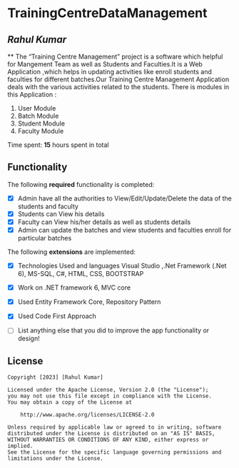# TrainingCentreDataManagement

## *Rahul Kumar*

** The “Training Centre Management” project is a software which helpful
for Mangement Team as well as Students and Faculties.It is a Web
Application ,which helps in updating activities like enroll students and
faculties for different batches.Our Training Centre Management
Application deals with the various activities related to the students.
There is modules in this Application :
1. User Module
2. Batch Module
3. Student Module
4. Faculty Module

Time spent: **15** hours spent in total

## Functionality

The following **required** functionality is completed:

* [x] Admin have all the authorities to View/Edit/Update/Delete the data of the students and faculty
* [x] Students can View his details
* [x] Faculty can View his/her details as well as students details
* [x] Admin can update the batches and view students and faculties enroll for particular batches

The following **extensions** are implemented:

* [x] Technologies Used and languages Visual Studio ,.Net Framework (.Net 6), MS-SQL, C#, HTML, CSS, BOOTSTRAP
* [x] Work on .NET framework 6, MVC core
* [x] Used Entity Framework Core, Repository Pattern
* [x] Used Code First Approach 

* [ ] List anything else that you did to improve the app functionality or design!

## License

    Copyright [2023] [Rahul Kumar]

    Licensed under the Apache License, Version 2.0 (the "License");
    you may not use this file except in compliance with the License.
    You may obtain a copy of the License at

        http://www.apache.org/licenses/LICENSE-2.0

    Unless required by applicable law or agreed to in writing, software
    distributed under the License is distributed on an "AS IS" BASIS,
    WITHOUT WARRANTIES OR CONDITIONS OF ANY KIND, either express or implied.
    See the License for the specific language governing permissions and
    limitations under the License.
